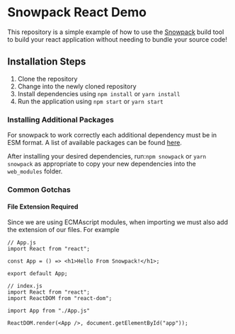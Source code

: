 # Snowpack React Demo

This repository is a simple example of how to use the [Snowpack](https://www.snowpack.dev/)
build tool to build your react application without needing to bundle your source code!

## Installation Steps

1. Clone the repository
2. Change into the newly cloned repository
3. Install dependencies using `npm install` or `yarn install`
4. Run the application using `npm start` or `yarn start`

### Installing Additional Packages

For snowpack to work correctly each additional dependency must be in ESM format.
A list of available packages can be found [here](https://www.pika.dev/search).

After installing your desired dependencies, run:`npm snowpack` or `yarn snowpack` as
appropriate to copy your new dependencies into the `web_modules` folder.

### Common Gotchas

#### File Extension Required

Since we are using ECMAscript modules, when importing we must also add the
extension of our files. For example

```
// App.js
import React from "react";

const App = () => <h1>Hello From Snowpack!</h1>;

export default App;

```

```
// index.js
import React from "react";
import ReactDOM from "react-dom";

import App from "./App.js"

ReactDOM.render(<App />, document.getElementById("app"));

```
